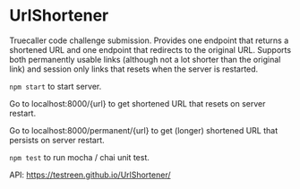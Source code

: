 # UrlShortener
Truecaller code challenge submission. Provides one endpoint that returns a shortened URL and one endpoint that redirects to the original URL. Supports both permanently usable links (although not a lot shorter than the original link) and session only links that resets when the server is restarted.

`npm start` to start server. 

Go to localhost:8000/{url} to get shortened URL that resets on server restart.

Go to localhost:8000/permanent/{url} to get (longer) shortened URL that persists on server restart.

`npm test` to run mocha / chai unit test.

API: https://testreen.github.io/UrlShortener/
